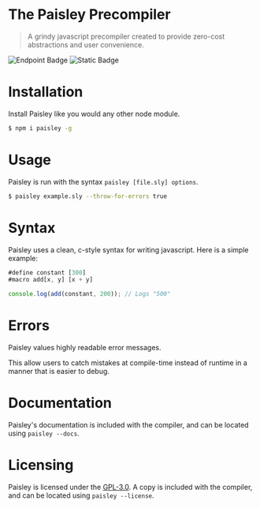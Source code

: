 # The Paisley Precompiler
> A grindy javascript precompiler created to provide zero-cost abstractions and user convenience.

![Endpoint Badge](https://img.shields.io/npm/dt/paisley)
![Static Badge](https://img.shields.io/badge/License-GPL--3.0-blue)

# Installation
Install Paisley like you would any other node module.

```sh
$ npm i paisley -g
```

# Usage
Paisley is run with the syntax `paisley [file.sly] options`.

```sh
$ paisley example.sly --throw-for-errors true
```

# Syntax

Paisley uses a clean, c-style syntax for writing javascript. Here is a simple example:
```js
#define constant [300]
#macro add[x, y] [x + y]

console.log(add(constant, 200)); // Logs "500"
```

# Errors

Paisley values highly readable error messages.

This allow users to catch mistakes at compile-time instead of runtime in a manner that is easier to debug.

# Documentation
Paisley's documentation is included with the compiler, and can be located using `paisley --docs`.

# Licensing

Paisley is licensed under the [GPL-3.0](https://github.com/FluxFlu/paisley/blob/main/LICENSE-GPL). A copy is included with the compiler, and can be located using `paisley --license`.